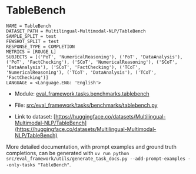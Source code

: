 # TableBench

````
NAME = TableBench
DATASET_PATH = Multilingual-Multimodal-NLP/TableBench
SAMPLE_SPLIT = test
FEWSHOT_SPLIT = test
RESPONSE_TYPE = COMPLETION
METRICS = [ROUGE_L]
SUBJECTS = [('PoT', 'NumericalReasoning'), ('PoT', 'DataAnalysis'), ('PoT', 'FactChecking'), ('SCoT', 'NumericalReasoning'), ('SCoT', 'DataAnalysis'), ('SCoT', 'FactChecking'), ('TCoT', 'NumericalReasoning'), ('TCoT', 'DataAnalysis'), ('TCoT', 'FactChecking')]
LANGUAGE = <Language.ENG: 'English'>
````

- Module: [eval_framework.tasks.benchmarks.tablebench](eval_framework.tasks.benchmarks.tablebench)

- File: [src/eval_framework/tasks/benchmarks/tablebench.py](../../src/eval_framework/tasks/benchmarks/tablebench.py)

- Link to dataset: [https://huggingface.co/datasets/Multilingual-Multimodal-NLP/TableBench](https://huggingface.co/datasets/Multilingual-Multimodal-NLP/TableBench)

More detailed documentation, with prompt examples and ground truth completions, can be generated with `uv run python src/eval_framework/utils/generate_task_docs.py --add-prompt-examples --only-tasks "TableBench"`.
